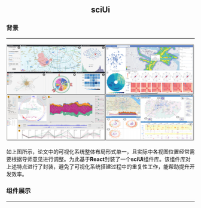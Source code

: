 <h2 align="center">sciUi</h2>

### 背景
***

<img src="https://raw.githubusercontent.com/xianghui-ma/staticImage/master/sci-ui1.png"/>

如上图所示，论文中的可视化系统整体布局形式单一，且实际中各视图位置经常需要根据导师意见进行调整。为此基于**React**封装了一个**sciUi**组件库。该组件库对上述特点进行了封装，避免了可视化系统搭建过程中的重复性工作，能帮助提升开发效率。

### 组件展示
***

